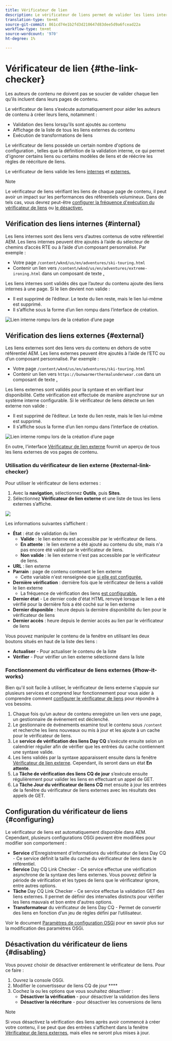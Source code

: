 ```yaml
---
title: Vérificateur de lien
description: Le vérificateur de liens permet de valider les liens internes et externes et de réécrire les liens.
translation-type: tm+mt
source-git-commit: 861cd74e1b2fd3d210647d83dee5d9a6fcead22a
workflow-type: tm+mt
source-wordcount: '970'
ht-degree: 1%

---
```



# Vérificateur de lien {#the-link-checker}

Les auteurs de contenu ne doivent pas se soucier de valider chaque lien qu’ils incluent dans leurs pages de contenu.

Le vérificateur de liens s’exécute automatiquement pour aider les auteurs de contenu à créer leurs liens, notamment :

* Validation des liens lorsqu’ils sont ajoutés au contenu
* Affichage de la liste de tous les liens externes du contenu
* Exécution de transformations de liens

Le vérificateur de liens possède un certain nombre d&#39;options de configuration [](#configuring), telles que la définition de la validation interne, ce qui permet d&#39;ignorer certains liens ou certains modèles de liens et de réécrire les règles de réécriture de liens.

Le vérificateur de liens valide les liens [internes](#internal) et [externes.](#external)

>[!NOTE]
>
>Le vérificateur de liens vérifiant les liens de chaque page de contenu, il peut avoir un impact sur les performances des référentiels volumineux. Dans de tels cas, vous devrez peut-être [configurer la fréquence d&#39;exécution du vérificateur de liens](#configuring) ou [le désactiver.](#disabling)

## Vérification des liens internes {#internal}

Les liens internes sont des liens vers d’autres contenus de votre référentiel AEM. Les liens internes peuvent être ajoutés à l’aide du sélecteur de chemins d’accès RTE ou à l’aide d’un composant personnalisé. Par exemple :

* Votre page `/content/wknd/us/en/adventures/ski-touring.html`
* Contenir un lien vers `/content/wknd/us/en/adventures/extreme-ironing.html` dans un composant de texte [.](https://experienceleague.adobe.com/docs/experience-manager-core-components/using/components/text.html)

Les liens internes sont validés dès que l’auteur du contenu ajoute des liens internes à une page. Si le lien devient non valide :

* Il est supprimé de l’éditeur. Le texte du lien reste, mais le lien lui-même est supprimé.
* Il s’affiche sous la forme d’un lien rompu dans l’interface de création.

![Lien interne rompu lors de la création d’une page](assets/link-checker-invalid-link-internal.png)

## Vérification des liens externes {#external}

Les liens externes sont des liens vers du contenu en dehors de votre référentiel AEM. Les liens externes peuvent être ajoutés à l’aide de l’ETC ou d’un composant personnalisé. Par exemple :

* Votre page `/content/wknd/us/en/adventures/ski-touring.html`
* Contenir un lien vers `https://bunwarmerthermalunderwear.com` dans un composant de texte [.](https://experienceleague.adobe.com/docs/experience-manager-core-components/using/components/text.html)

Les liens externes sont validés pour la syntaxe et en vérifiant leur disponibilité. Cette vérification est effectuée de manière asynchrone sur un système interne configurable. Si le vérificateur de liens détecte un lien externe non valide :

* Il est supprimé de l’éditeur. Le texte du lien reste, mais le lien lui-même est supprimé.
* Il s’affiche sous la forme d’un lien rompu dans l’interface de création.

![Lien interne rompu lors de la création d’une page](assets/link-checker-invalid-link-external.png)

En outre, l&#39;interface [Vérificateur de lien externe](#external-link-checker) fournit un aperçu de tous les liens externes de vos pages de contenu.

### Utilisation du vérificateur de lien externe {#external-link-checker}

Pour utiliser le vérificateur de liens externes :

1. Avec la **navigation**, sélectionnez **Outils**, puis **Sites**.
1. Sélectionnez **Vérificateur de lien externe** et une liste de tous les liens externes s’affiche.

![](assets/external-link-checker.png)

Les informations suivantes s’affichent :

* **État**  : état de validation du lien
   * **Valide**  : le lien externe est accessible par le vérificateur de liens.
   * **En attente**  : le lien externe a été ajouté au contenu du site, mais n&#39;a pas encore été validé par le vérificateur de liens.
   * **Non valide**  : le lien externe n&#39;est pas accessible par le vérificateur de liens.
* **URL**  : lien externe
* **Parrain**  : page de contenu contenant le lien externe
   * Cette variable n&#39;est renseignée que [si elle est configurée.](#configuring)
* **Dernière vérification**  : dernière fois que le vérificateur de liens a validé le lien externe
   * La fréquence de vérification des liens [est configurable.](#configuring)
* **Dernier état**  - Le dernier code d&#39;état HTML renvoyé lorsque le lien a été vérifié pour la dernière fois a été coché sur le lien externe
* **Dernier disponible**  : heure depuis la dernière disponibilité du lien pour le vérificateur de liens
* **Dernier accès**  : heure depuis le dernier accès au lien par le vérificateur de liens

Vous pouvez manipuler le contenu de la fenêtre en utilisant les deux boutons situés en haut de la liste des liens :

* **Actualiser**  - Pour actualiser le contenu de la liste
* **Vérifier**  - Pour vérifier un lien externe sélectionné dans la liste

### Fonctionnement du vérificateur de liens externes {#how-it-works}

Bien qu&#39;il soit facile à utiliser, le vérificateur de liens externe s&#39;appuie sur plusieurs services et comprend leur fonctionnement pour vous aider à comprendre comment [configurer le vérificateur de liens](#configuring) pour répondre à vos besoins.

1. Chaque fois qu’un auteur de contenu enregistre un lien vers une page, un gestionnaire de événement est déclenché.
1. Le gestionnaire de événements examine tout le contenu sous `/content` et recherche les liens nouveaux ou mis à jour et les ajoute à un cache pour le vérificateur de liens.
1. Le **service de vérification des liens Day CQ** s’exécute ensuite selon un calendrier régulier afin de vérifier que les entrées du cache contiennent une syntaxe valide.
1. Les liens validés par la syntaxe apparaissent ensuite dans la fenêtre [Vérificateur de lien externe](#external-link-checker). Cependant, ils seront dans un état **En attente**.
1. La **Tâche de vérification des liens CQ de jour** s’exécute ensuite régulièrement pour valider les liens en effectuant un appel de GET.
1. La **Tâche Jour du vérificateur de liens CQ** met ensuite à jour les entrées de la fenêtre du vérificateur de liens externes avec les résultats des appels de GET.

## Configuration du vérificateur de liens {#configuring}

Le vérificateur de liens est automatiquement disponible dans AEM. Cependant, plusieurs configurations OSGi peuvent être modifiées pour modifier son comportement :

* **Service**  d&#39;Enregistrement d&#39;informations du vérificateur de liens Day CQ - Ce service définit la taille du cache du vérificateur de liens dans le référentiel.
* **Service**  Day CQ Link Checker - Ce service effectue une vérification asynchrone de la syntaxe des liens externes. Vous pouvez définir la période de vérification et les types de liens que le vérificateur ignore, entre autres options.
* **Tâche**  Day CQ Link Checker - Ce service effectue la validation GET des liens externes. Il permet de définir des intervalles distincts pour vérifier les liens mauvais et bon entre d&#39;autres options.
* **Transformateur**  du vérificateur de liens Day CQ - Permet de convertir des liens en fonction d’un jeu de règles défini par l’utilisateur.

Voir le document [Paramètres de configuration OSGi](/help/sites-deploying/osgi-configuration-settings.md) pour en savoir plus sur la modification des paramètres OSGi.

## Désactivation du vérificateur de liens {#disabling}

Vous pouvez choisir de désactiver entièrement le vérificateur de liens. Pour ce faire :

1. Ouvrez la console OSGi.
1. Modifier le convertisseur de liens CQ de jour ****
1. Cochez la ou les options que vous souhaitez désactiver :
   * **Désactiver la vérification**  - pour désactiver la validation des liens
   * **Désactiver la réécriture**  - pour désactiver les conversions de liens

>[!NOTE]
>
>Si vous désactivez la vérification des liens après avoir commencé à créer votre contenu, il se peut que des entrées s&#39;affichent dans la fenêtre [Vérificateur de liens externes](#external-link-checker), mais elles ne seront plus mises à jour.
